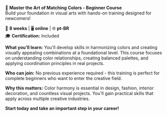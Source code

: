🚀 **Master the Art of Matching Colors - Beginner Course**  
Build your foundation in visual arts with hands-on training designed for newcomers!

📅 **8 weeks** | 🖥 **online** | 🌐 **pt-BR**  
🎓 **Certification:** Included

**What you'll learn:**
You'll develop skills in harmonizing colors and creating visually appealing combinations at a foundational level. This course focuses on understanding color relationships, creating balanced palettes, and applying coordination principles in real projects.

**Who can join:**
No previous experience required - this training is perfect for complete beginners who want to enter the creative field.

**Why this matters:**
Color harmony is essential in design, fashion, interior decoration, and countless visual projects. You'll gain practical skills that apply across multiple creative industries.

**Start today and take an important step in your career!**